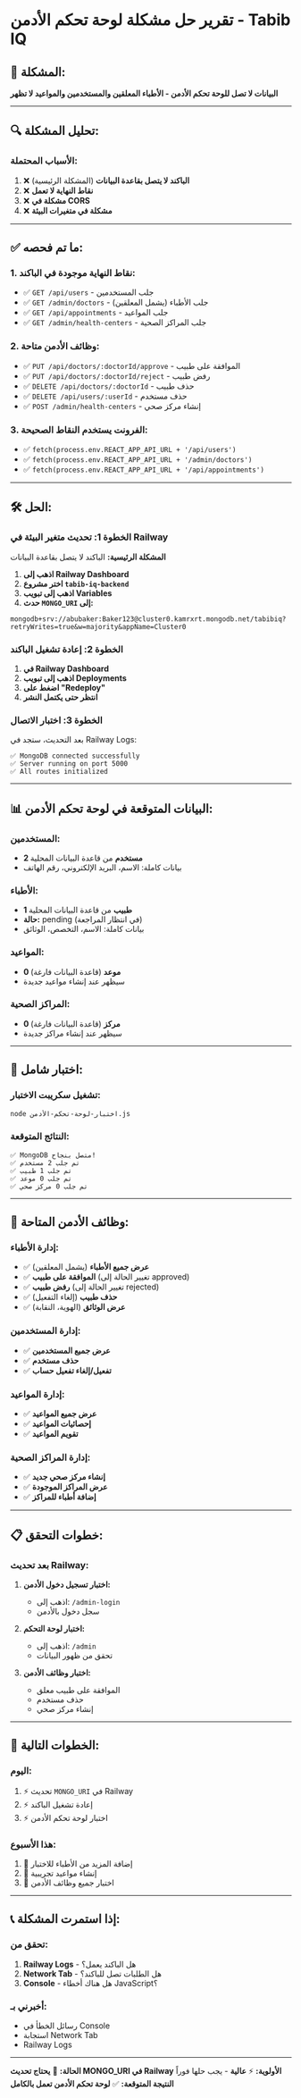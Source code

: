 # تقرير حل مشكلة لوحة تحكم الأدمن - Tabib IQ

## 🚨 **المشكلة:**
**البيانات لا تصل للوحة تحكم الأدمن - الأطباء المعلقين والمستخدمين والمواعيد لا تظهر**

---

## 🔍 **تحليل المشكلة:**

### **الأسباب المحتملة:**
1. ❌ **الباكند لا يتصل بقاعدة البيانات** (المشكلة الرئيسية)
2. ❌ **نقاط النهاية لا تعمل**
3. ❌ **مشكلة في CORS**
4. ❌ **مشكلة في متغيرات البيئة**

---

## ✅ **ما تم فحصه:**

### **1. نقاط النهاية موجودة في الباكند:**
- ✅ `GET /api/users` - جلب المستخدمين
- ✅ `GET /admin/doctors` - جلب الأطباء (يشمل المعلقين)
- ✅ `GET /api/appointments` - جلب المواعيد
- ✅ `GET /admin/health-centers` - جلب المراكز الصحية

### **2. وظائف الأدمن متاحة:**
- ✅ `PUT /api/doctors/:doctorId/approve` - الموافقة على طبيب
- ✅ `PUT /api/doctors/:doctorId/reject` - رفض طبيب
- ✅ `DELETE /api/doctors/:doctorId` - حذف طبيب
- ✅ `DELETE /api/users/:userId` - حذف مستخدم
- ✅ `POST /admin/health-centers` - إنشاء مركز صحي

### **3. الفرونت يستخدم النقاط الصحيحة:**
- ✅ `fetch(process.env.REACT_APP_API_URL + '/api/users')`
- ✅ `fetch(process.env.REACT_APP_API_URL + '/admin/doctors')`
- ✅ `fetch(process.env.REACT_APP_API_URL + '/api/appointments')`

---

## 🛠️ **الحل:**

### **الخطوة 1: تحديث متغير البيئة في Railway**

**المشكلة الرئيسية:** الباكند لا يتصل بقاعدة البيانات

1. **اذهب إلى Railway Dashboard**
2. **اختر مشروع `tabib-iq-backend`**
3. **اذهب إلى تبويب Variables**
4. **حدث `MONGO_URI` إلى:**

```
mongodb+srv://abubaker:Baker123@cluster0.kamrxrt.mongodb.net/tabibiq?retryWrites=true&w=majority&appName=Cluster0
```

### **الخطوة 2: إعادة تشغيل الباكند**

1. **في Railway Dashboard**
2. **اذهب إلى تبويب Deployments**
3. **اضغط على "Redeploy"**
4. **انتظر حتى يكتمل النشر**

### **الخطوة 3: اختبار الاتصال**

بعد التحديث، ستجد في Railway Logs:
```
✅ MongoDB connected successfully
✅ Server running on port 5000
✅ All routes initialized
```

---

## 📊 **البيانات المتوقعة في لوحة تحكم الأدمن:**

### **المستخدمين:**
- **2 مستخدم** من قاعدة البيانات المحلية
- بيانات كاملة: الاسم، البريد الإلكتروني، رقم الهاتف

### **الأطباء:**
- **1 طبيب** من قاعدة البيانات المحلية
- **حالة:** pending (في انتظار المراجعة)
- بيانات كاملة: الاسم، التخصص، الوثائق

### **المواعيد:**
- **0 موعد** (قاعدة البيانات فارغة)
- سيظهر عند إنشاء مواعيد جديدة

### **المراكز الصحية:**
- **0 مركز** (قاعدة البيانات فارغة)
- سيظهر عند إنشاء مراكز جديدة

---

## 🔧 **اختبار شامل:**

### **تشغيل سكريبت الاختبار:**
```bash
node اختبار-لوحة-تحكم-الأدمن.js
```

### **النتائج المتوقعة:**
```
✅ MongoDB متصل بنجاح!
✅ تم جلب 2 مستخدم
✅ تم جلب 1 طبيب
✅ تم جلب 0 موعد
✅ تم جلب 0 مركز صحي
```

---

## 🎯 **وظائف الأدمن المتاحة:**

### **إدارة الأطباء:**
- ✅ **عرض جميع الأطباء** (يشمل المعلقين)
- ✅ **الموافقة على طبيب** (تغيير الحالة إلى approved)
- ✅ **رفض طبيب** (تغيير الحالة إلى rejected)
- ✅ **حذف طبيب** (إلغاء التفعيل)
- ✅ **عرض الوثائق** (الهوية، النقابة)

### **إدارة المستخدمين:**
- ✅ **عرض جميع المستخدمين**
- ✅ **حذف مستخدم**
- ✅ **تفعيل/إلغاء تفعيل حساب**

### **إدارة المواعيد:**
- ✅ **عرض جميع المواعيد**
- ✅ **إحصائيات المواعيد**
- ✅ **تقويم المواعيد**

### **إدارة المراكز الصحية:**
- ✅ **إنشاء مركز صحي جديد**
- ✅ **عرض المراكز الموجودة**
- ✅ **إضافة أطباء للمراكز**

---

## 📋 **خطوات التحقق:**

### **بعد تحديث Railway:**

1. **اختبار تسجيل دخول الأدمن:**
   - اذهب إلى: `/admin-login`
   - سجل دخول بالأدمن

2. **اختبار لوحة التحكم:**
   - اذهب إلى: `/admin`
   - تحقق من ظهور البيانات

3. **اختبار وظائف الأدمن:**
   - الموافقة على طبيب معلق
   - حذف مستخدم
   - إنشاء مركز صحي

---

## 🚀 **الخطوات التالية:**

### **اليوم:**
1. ⚡ تحديث `MONGO_URI` في Railway
2. ⚡ إعادة تشغيل الباكند
3. ⚡ اختبار لوحة تحكم الأدمن

### **هذا الأسبوع:**
1. 🔧 إضافة المزيد من الأطباء للاختبار
2. 🔧 إنشاء مواعيد تجريبية
3. 🔧 اختبار جميع وظائف الأدمن

---

## 📞 **إذا استمرت المشكلة:**

### **تحقق من:**
1. **Railway Logs** - هل الباكند يعمل؟
2. **Network Tab** - هل الطلبات تصل للباكند؟
3. **Console** - هل هناك أخطاء JavaScript؟

### **أخبرني بـ:**
- رسائل الخطأ في Console
- استجابة Network Tab
- Railway Logs

---

**الحالة:** 🔧 **يحتاج تحديث MONGO_URI في Railway**
**الأولوية:** ⚡ **عالية** - يجب حلها فوراً
**النتيجة المتوقعة:** ✅ **لوحة تحكم الأدمن تعمل بالكامل** 